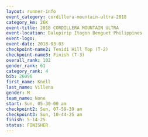 ```yaml
---
layout: runner-info 
event_category: cordillera-mountain-ultra-2018 
category_km: 26K 
event-title: 2018 CORDILLERA MOUNTAIN ULTRA 
event-location: Dalupirip Itogon Benguet Philippines 
event-logo: 
event-date: 2018-03-03 
checkpoint-name2: Tenidi Hill Top (T-2) 
checkpoint-name3: Finish (T-3) 
overall_rank: 102
gender_rank: 61
category_rank: 4
bib: 26096
first_name: Knell
last_name: Villena
gender: M
team_name: None
start: Sun, 05-30-00 am
checkpoint2: Sun, 07-59-39 am
checkpoint3: Sun, 10-44-25 am
finish: 5-14-25
status: FINISHER
---
```

